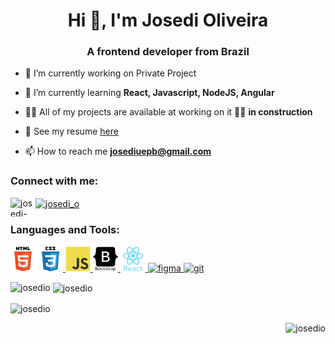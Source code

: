 <h1 align="center">Hi 👋, I'm Josedi Oliveira</h1>
<h3 align="center">A frontend developer from Brazil</h3>

- 🔭 I’m currently working on Private Project

- 🌱 I’m currently learning **React, Javascript, NodeJS, Angular**

- 👨‍💻 All of my projects are available at working on it :factory_worker: **in construction**

- 📄 See my resume [here](https://docs.google.com/document/d/1LE61l07sbzCovYGOcucQ9rFFhvK4k4Sxt5jVaJ-Lk1Y/ )

- 📫 How to reach me **josediuepb@gmail.com**

<h3 align="left">Connect with me:</h3>
<p align="left">
<a href="https://linkedin.com/in/josedi-oliveira-9663651a3" target="blank">
<img align="left" src="https://raw.githubusercontent.com/rahuldkjain/github-profile-readme-generator/master/src/images/icons/Social/linked-in-alt.svg" alt="josedi-oliveira-9663651a3" height="30" width="40" /></a>
<a href="https://instagram.com/josedi_o" target="blank">
<img align="center" src="https://raw.githubusercontent.com/rahuldkjain/github-profile-readme-generator/master/src/images/icons/Social/instagram.svg" alt="josedi_o" height="30" width="40" /></a>
</p>

<h3 align="left">Languages and Tools:</h3>
<p> 
<a href="https://www.w3.org/html/" target="_blank" rel="noreferrer"> <img src="https://raw.githubusercontent.com/devicons/devicon/master/icons/html5/html5-original-wordmark.svg" alt="html5" width="40" height="40"/></a>
<a href="https://www.w3schools.com/css/" target="_blank" rel="noreferrer"> <img src="https://raw.githubusercontent.com/devicons/devicon/master/icons/css3/css3-original-wordmark.svg" alt="css3" width="40" height="40"/>
<a href="https://developer.mozilla.org/en-US/docs/Web/JavaScript" target="_blank" rel="noreferrer"> <img src="https://raw.githubusercontent.com/devicons/devicon/master/icons/javascript/javascript-original.svg" alt="javascript" width="40" height="40"/> </a>
<a href="https://getbootstrap.com" target="_blank" rel="noreferrer"> <img src="https://raw.githubusercontent.com/devicons/devicon/master/icons/bootstrap/bootstrap-plain-wordmark.svg" alt="bootstrap" width="40" height="40"/> </a>
<a href="https://reactjs.org/" target="_blank" rel="noreferrer"> <img src="https://raw.githubusercontent.com/devicons/devicon/master/icons/react/react-original-wordmark.svg" alt="react" width="40" height="40"/> </a>
<a href="https://www.figma.com/" target="_blank" rel="noreferrer"> <img src="https://www.vectorlogo.zone/logos/figma/figma-icon.svg" alt="figma" width="40" height="40"/> </a>
<a href="https://git-scm.com/" target="_blank" rel="noreferrer"> <img src="https://www.vectorlogo.zone/logos/git-scm/git-scm-icon.svg" alt="git" width="40" height="40"/> </a>

</p>
<p><img align="left" src="https://github-readme-stats.vercel.app/api/top-langs?username=josedio&show_icons=true&locale=en&layout=compact" alt="josedio" /></p>

<p>&nbsp;<img align="center" src="https://github-readme-stats.vercel.app/api?username=josedio&theme=vision-friendly-dark&show_icons=true&locale=en" alt="josedio" /></p>

<p><img align="center" src="https://github-readme-streak-stats.herokuapp.com/?user=josedio&" alt="josedio" /></p>

<p align="right"> <img src="https://komarev.com/ghpvc/?username=josedio&label=Profile%20views&color=orange&style=for-the-badge" alt="josedio" /> </p>
